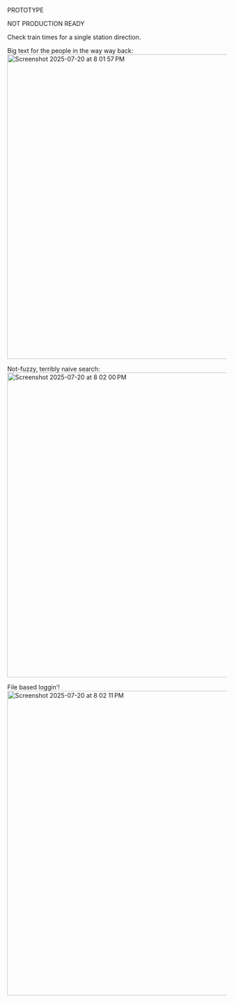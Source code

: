 PROTOTYPE

NOT PRODUCTION READY

Check train times for a single station direction.

Big text for the people in the way way back:
<img width="897" height="698" alt="Screenshot 2025-07-20 at 8 01 57 PM" src="https://github.com/user-attachments/assets/10653601-def7-48a9-b8f2-2c73a868de23" />

Not-fuzzy, terribly naive search:
<img width="897" height="698" alt="Screenshot 2025-07-20 at 8 02 00 PM" src="https://github.com/user-attachments/assets/926f9e60-995e-4795-ab06-663064270dfa" />

File based loggin'!
<img width="897" height="698" alt="Screenshot 2025-07-20 at 8 02 11 PM" src="https://github.com/user-attachments/assets/35f2d984-7366-47e3-8e3b-94e2eaf060c5" />
